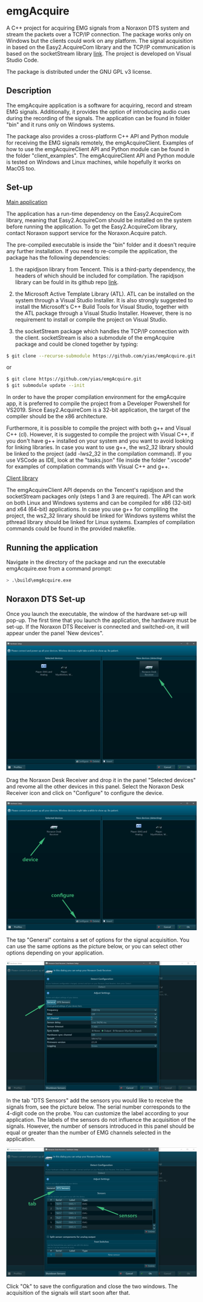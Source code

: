 

# emgAcquire

A C++ project for acquiring EMG signals from a Noraxon DTS system and stream the packets over a TCP/IP connection. The package works only on Windows but the clients could work on any platform. The signal acquisition in based on the Easy2.AcquireCom library and the TCP/IP communication is based on the socketStream library [link](https://github.com/yias/socketStream). The project is developed on Visual Studio Code.

The package is distributed under the GNU GPL v3 license.

## Description

The emgAcquire application is a software for acquiring, record and stream EMG signals. Additionally, it provides the option of introducing audio cues during the recording of the signals. The application can be found in folder "bin" and it runs only on Windows systems.

The package also provides a cross-platform C++ API and Python module for receiving the EMG signals remotely, the emgAcquireClient. Examples of how to use the emgAcquireClient API and Python module can be found in the folder "client_examples". The emgAcquireClient API and Python module is tested on Windows and Linux machines, while hopefully it works on MacOS too.


## Set-up

<ins> Main application </ins>

The application has a run-time dependency on the Easy2.AcquireCom library, meaning that Easy2.AcquireCom should be installed on the system before running the application. To get the Easy2.AcquireCom library, contact Noraxon support service for the Noraxon.Acquire patch.

The pre-compiled executable is inside the "bin" folder and it doesn't require any further installation. If you need to re-compile the application, the package has the following dependencies:

1) the rapidjson library from Tencent. This is a third-party dependency, the headers of which should be included for compilation. The rapidjson library can be fould in its github repo [link](https://github.com/Tencent/rapidjson).

2) the Microsoft Active Template Library (ATL). ATL can be installed on the system through a Visual Studio Installer. It is also strongly suggested to install the Microsoft's C++ Build Tools for Visual Studio, together with the ATL package through a Visual Studio Installer. However, there is no requirement to install or compile the project on Visual Studio. 

3) the socketStream package which handles the TCP/IP connection with the client. socketStream is also a submodule of the emgAcquire package and could be cloned together by typing:

```bash
$ git clone --recurse-submodule https://github.com/yias/emgAcquire.git
```
or 

```bash
$ git clone https://github.com/yias/emgAcquire.git
$ git submodule update --init
```

In order to have the proper compilation environment for the emgAcquire app, it is preferred to compile the project from a Developer Powershell for VS2019. Since Easy2.AcquireCom is a 32-bit application, the target of the compiler should be the x86 architecture. 

Furthermore, it is possible to compile the project with both g++ and Visual C++ (cl). However, it is suggested to compile the project with Visual C++, if you don't have g++ installed on your system and you want to avoid looking for linking libraries. In case you want to use g++, the ws2_32 library should be linked to the project (add -lws2_32 in the compilation command). If you use VSCode as IDE, look at the "tasks.json" file inside the folder ".vscode" for examples of compilation commands with Visual C++ and g++. 


<ins> Client library </ins>

The emgAcquireClient API depends on the Tencent's rapidjson and the socketStream packages only (steps 1 and 3 are required). The API can work on both Linux and Windows systems and can be compiled for x86 (32-bit) and x64 (64-bit) applications. In case you use g++ for compliling the project, the ws2_32 linrary should be linked for Windows systems whilst the pthread library should be linked for Linux systems. Examples of compilation commands could be found in the provided makefile. 

## Running the application

Navigate in the directory of the package and run the executable emgAcquire.exe from a command prompt:

```bash
> .\build\emgAcquire.exe 
```

## Noraxon DTS Set-up

Once you launch the executable, the window of the hardware set-up will pop-up. The first time that you launch the application, the hardware must be set-up. If the Noraxon DTS Receiver is connected and switched-on, it will appear under the panel 'New devices".

![](docs/pics/dts_0.png)

Drag the Noraxon Desk Receiver and drop it in the panel "Selected devices" and revome all the other devices in this panel. Select the Noraxon Desk Receiver icon and click on "Configure" to configure the device. 

![](docs/pics/dts_1.png)

The tap "General" contains a set of options for the signal acquisition. You can use the same options as the picture below, or you can select other options depending on your application. 

![](docs/pics/dts_2.png)

In the tab "DTS Sensors" add the sensors you would like to receive the signals from, see the picture below. The serial number corresponds to the 4-digit code on the probe. You can customize the label according to your application. The labels of the sensors do not influence the acquisition of the signals. However, the number of sensors introduced in this panel should be equal or greater than the number of EMG channels selected in the application. 

![](docs/pics/dts_3.png)

Click "Ok" to save the configuration and close the two windows. The acquisition of the signals will start soon after that.